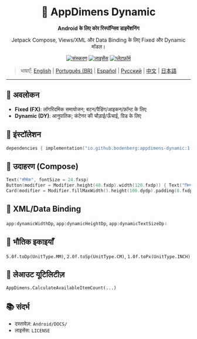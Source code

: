 <div align="center">
    <h1>📐 AppDimens Dynamic</h1>
    <p><strong>Android के लिए कोर रिस्पॉन्सिव डाइमेंशनिंग</strong></p>
    <p>Jetpack Compose, Views/XML और Data Binding के लिए Fixed और Dynamic मॉडल।</p>

[![संस्करण](https://img.shields.io/badge/version-1.0.5-blue.svg)](https://github.com/bodenberg/appdimens/releases)
[![लाइसेंस](https://img.shields.io/badge/license-Apache%202.0-green.svg)](../../../LICENSE)
[![प्लेटफ़ॉर्म](https://img.shields.io/badge/platform-Android%2021+-orange.svg)](https://developer.android.com/)
</div>

> भाषाएँ: [English](../../../../Android/appdimens_dynamic/README.md) | [Português (BR)](../../pt-BR/Android/appdimens_dynamic/README.md) | [Español](../../es/Android/appdimens_dynamic/README.md) | [Русский](../../ru/Android/appdimens_dynamic/README.md) | [中文](../../zh/Android/appdimens_dynamic/README.md) | [日本語](../../ja/Android/appdimens_dynamic/README.md)

---

## 🎯 अवलोकन
- **Fixed (FX)**: लॉगरिदमिक समायोजन; बटन/पैडिंग/आइकन/फ़ॉन्ट के लिए
- **Dynamic (DY)**: आनुपातिक; कंटेनर की चौड़ाई/ऊँचाई, ग्रिड के लिए

## 🚀 इंस्टॉलेशन
```kotlin
dependencies { implementation("io.github.bodenberg:appdimens-dynamic:1.0.5") }
```

## 🎨 उदाहरण (Compose)
```kotlin
Text("शीर्षक", fontSize = 24.fxsp)
Button(modifier = Modifier.height(48.fxdp).width(120.fxdp)) { Text("क्रिया") }
Card(modifier = Modifier.fillMaxWidth().height(100.dydp).padding(8.fxdp)) { }
```

## 📄 XML/Data Binding
`app:dynamicWidthDp`, `app:dynamicHeightDp`, `app:dynamicTextSizeDp`।

## 📏 भौतिक इकाइयाँ
`5.0f.toDp(UnitType.MM)`, `2.0f.toSp(UnitType.CM)`, `1.0f.toPx(UnitType.INCH)`

## 🧮 लेआउट यूटिलिटीज़
`AppDimens.CalculateAvailableItemCount(...)`

## 📚 संदर्भ
- दस्तावेज़: `Android/DOCS/`
- लाइसेंस: `LICENSE`

